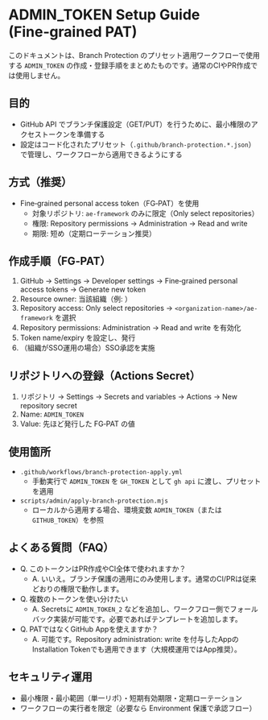 # ADMIN_TOKEN Setup Guide (Fine‑grained PAT)

このドキュメントは、Branch Protection のプリセット適用ワークフローで使用する `ADMIN_TOKEN` の作成・登録手順をまとめたものです。通常のCIやPR作成では使用しません。

## 目的
- GitHub API でブランチ保護設定（GET/PUT）を行うために、最小権限のアクセストークンを準備する
- 設定はコード化されたプリセット（`.github/branch-protection.*.json`）で管理し、ワークフローから適用できるようにする

## 方式（推奨）
- Fine‑grained personal access token（FG‑PAT）を使用
  - 対象リポジトリ: `ae-framework` のみに限定（Only select repositories）
  - 権限: Repository permissions → Administration → Read and write
  - 期限: 短め（定期ローテーション推奨）

## 作成手順（FG‑PAT）
1. GitHub → Settings → Developer settings → Fine‑grained personal access tokens → Generate new token
2. Resource owner: 当該組織（例: <organization-name>）
3. Repository access: Only select repositories → `<organization-name>/ae-framework` を選択
4. Repository permissions: Administration → Read and write を有効化
5. Token name/expiry を設定し、発行
6. （組織がSSO運用の場合）SSO承認を実施

## リポジトリへの登録（Actions Secret）
1. リポジトリ → Settings → Secrets and variables → Actions → New repository secret
2. Name: `ADMIN_TOKEN`
3. Value: 先ほど発行した FG‑PAT の値

## 使用箇所
- `.github/workflows/branch-protection-apply.yml`
  - 手動実行で `ADMIN_TOKEN` を `GH_TOKEN` として `gh api` に渡し、プリセットを適用
- `scripts/admin/apply-branch-protection.mjs`
  - ローカルから適用する場合、環境変数 `ADMIN_TOKEN`（または `GITHUB_TOKEN`）を参照

## よくある質問（FAQ）
- Q. このトークンはPR作成やCI全体で使われますか？
  - A. いいえ。ブランチ保護の適用にのみ使用します。通常のCI/PRは従来どおりの権限で動作します。
- Q. 複数のトークンを使い分けたい
  - A. Secretsに `ADMIN_TOKEN_2` などを追加し、ワークフロー側でフォールバック実装が可能です。必要であればテンプレートを追加します。
- Q. PATではなくGitHub Appを使えますか？
  - A. 可能です。Repository administration: write を付与したAppのInstallation Tokenでも適用できます（大規模運用ではApp推奨）。

## セキュリティ運用
- 最小権限・最小範囲（単一リポ）・短期有効期限・定期ローテーション
- ワークフローの実行者を限定（必要なら Environment 保護で承認フロー）

